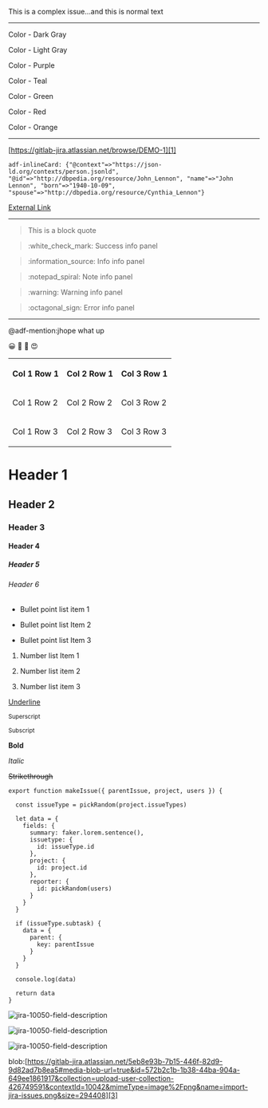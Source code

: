 This is a complex issue…and this is normal text



* * *

Color - Dark Gray

Color - <span color="#97a0af">Light Gray</span>

Color - <span color="#6554c0">Purple</span>

Color - <span color="#00b8d9">Teal</span>

Color - <span color="#36b37e">Green</span>

Color - <span color="#ff5630">Red</span>

Color - <span color="#ff991f">Orange</span>



* * *

[https://gitlab-jira.atlassian.net/browse/DEMO-1][1]

`adf-inlineCard:
{"@context"=>"https://json-ld.org/contexts/person.jsonld",
"@id"=>"http://dbpedia.org/resource/John_Lennon", "name"=>"John Lennon",
"born"=>"1940-10-09",
"spouse"=>"http://dbpedia.org/resource/Cynthia_Lennon"}`

[External Link][2]



* * *



> This is a block quote



> \:white\_check\_mark: Success info panel

> \:information\_source: Info info panel

> \:notepad\_spiral: Note info panel

> \:warning: Warning info panel

> \:octagonal\_sign: Error info panel





* * *

@adf-mention:jhope what up



😀 🤣 🥳 😍



<table>
<tbody>
<tr>
<th>

**Col 1 Row 1**

</th>
<th>

**Col 2 Row 1**

</th>
<th>

**Col 3 Row 1**

</th>
</tr>
<tr>
<td>

Col 1 Row 2

</td>
<td>

Col 2 Row 2

</td>
<td>

Col 3 Row 2

</td>
</tr>
<tr>
<td>

Col 1 Row 3

</td>
<td>

Col 2 Row 3

</td>
<td>

Col 3 Row 3

</td>
</tr>
</tbody>
</table>


# Header 1

## Header 2

### Header 3

#### Header 4

##### Header 5

###### Header 6



* Bullet point list item 1

* Bullet point list Item 2

* Bullet point list Item 3



1.  Number list Item 1

2.  Number list item 2

3.  Number list item 3



<u>Underline</u>

<sup>Superscript</sup>

<sub>Subscript</sub>

**Bold**

*Italic*

<del>Strikethrough</del>

    export function makeIssue({ parentIssue, project, users }) {
       
      const issueType = pickRandom(project.issueTypes)
    
      let data = {
        fields: {
          summary: faker.lorem.sentence(),
          issuetype: {
            id: issueType.id
          },
          project: {
            id: project.id
          },
          reporter: {
            id: pickRandom(users)
          }
        }
      }
    
      if (issueType.subtask) {
        data = {
          parent: {
            key: parentIssue
          }
        }
      }
    
      console.log(data)
    
      return data
    }

![jira-10050-field-description](adf-media://79411c6b-50e0-477f-b4ed-ac3a5887750c)



![jira-10050-field-description](adf-media://6a5b48c6-70bd-4747-9ac8-a9abc9adb1f4)

![jira-10050-field-description](adf-media://e818a88d-9185-4a7f-8882-18339a0f0966)





blob:[https://gitlab-jira.atlassian.net/5eb8e93b-7b15-446f-82d9-9d82ad7b8ea5#media-blob-url=true&id=572b2c1b-1b38-44ba-904a-649ee1861917&collection=upload-user-collection-426749591&contextId=10042&mimeType=image%2Fpng&name=import-jira-issues.png&size=294408][3]





[1]: https://gitlab-jira.atlassian.net/browse/DEMO-1
[2]: https://gitlab.com/gitlab-org/gitlab/-/merge_requests/25718
[3]: https://gitlab-jira.atlassian.net/5eb8e93b-7b15-446f-82d9-9d82ad7b8ea5#media-blob-url=true&id=572b2c1b-1b38-44ba-904a-649ee1861917&collection=upload-user-collection-426749591&contextId=10042&mimeType=image%2Fpng&name=import-jira-issues.png&size=294408
